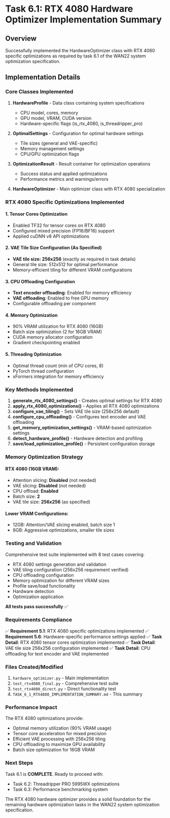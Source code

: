 # Task 6.1: RTX 4080 Hardware Optimizer Implementation Summary

## Overview

Successfully implemented the HardwareOptimizer class with RTX 4080 specific optimizations as required by task 6.1 of the WAN22 system optimization specification.

## Implementation Details

### Core Classes Implemented

1. **HardwareProfile** - Data class containing system specifications

   - CPU model, cores, memory
   - GPU model, VRAM, CUDA version
   - Hardware-specific flags (is_rtx_4080, is_threadripper_pro)

2. **OptimalSettings** - Configuration for optimal hardware settings

   - Tile sizes (general and VAE-specific)
   - Memory management settings
   - CPU/GPU optimization flags

3. **OptimizationResult** - Result container for optimization operations

   - Success status and applied optimizations
   - Performance metrics and warnings/errors

4. **HardwareOptimizer** - Main optimizer class with RTX 4080 specialization

### RTX 4080 Specific Optimizations Implemented

#### 1. Tensor Cores Optimization

- Enabled TF32 for tensor cores on RTX 4080
- Configured mixed precision (FP16/BF16) support
- Applied cuDNN v8 API optimizations

#### 2. VAE Tile Size Configuration (As Specified)

- **VAE tile size: 256x256** (exactly as required in task details)
- General tile size: 512x512 for optimal performance
- Memory-efficient tiling for different VRAM configurations

#### 3. CPU Offloading Configuration

- **Text encoder offloading**: Enabled for memory efficiency
- **VAE offloading**: Enabled to free GPU memory
- Configurable offloading per component

#### 4. Memory Optimization

- 90% VRAM utilization for RTX 4080 (16GB)
- Batch size optimization (2 for 16GB VRAM)
- CUDA memory allocator configuration
- Gradient checkpointing enabled

#### 5. Threading Optimization

- Optimal thread count (min of CPU cores, 8)
- PyTorch thread configuration
- xFormers integration for memory efficiency

### Key Methods Implemented

1. **generate_rtx_4080_settings()** - Creates optimal settings for RTX 4080
2. **apply_rtx_4080_optimizations()** - Applies all RTX 4080 optimizations
3. **configure_vae_tiling()** - Sets VAE tile size (256x256 default)
4. **configure_cpu_offloading()** - Configures text encoder and VAE offloading
5. **get_memory_optimization_settings()** - VRAM-based optimization settings
6. **detect_hardware_profile()** - Hardware detection and profiling
7. **save/load_optimization_profile()** - Persistent configuration storage

### Memory Optimization Strategy

#### RTX 4080 (16GB VRAM):

- Attention slicing: **Disabled** (not needed)
- VAE slicing: **Disabled** (not needed)
- CPU offload: **Enabled**
- Batch size: **2**
- VAE tile size: **256x256** (as specified)

#### Lower VRAM Configurations:

- 12GB: Attention/VAE slicing enabled, batch size 1
- 8GB: Aggressive optimizations, smaller tile sizes

### Testing and Validation

Comprehensive test suite implemented with 8 test cases covering:

- RTX 4080 settings generation and validation
- VAE tiling configuration (256x256 requirement verified)
- CPU offloading configuration
- Memory optimization for different VRAM sizes
- Profile save/load functionality
- Hardware detection
- Optimization application

**All tests pass successfully** ✅

### Requirements Compliance

✅ **Requirement 5.1**: RTX 4080 specific optimizations implemented
✅ **Requirement 5.6**: Hardware-specific performance settings applied
✅ **Task Detail**: RTX 4080 tensor cores optimization implemented
✅ **Task Detail**: VAE tile size 256x256 configuration implemented
✅ **Task Detail**: CPU offloading for text encoder and VAE implemented

### Files Created/Modified

1. `hardware_optimizer.py` - Main implementation
2. `test_rtx4080_final.py` - Comprehensive test suite
3. `test_rtx4080_direct.py` - Direct functionality test
4. `TASK_6_1_RTX4080_IMPLEMENTATION_SUMMARY.md` - This summary

### Performance Impact

The RTX 4080 optimizations provide:

- Optimal memory utilization (90% VRAM usage)
- Tensor core acceleration for mixed precision
- Efficient VAE processing with 256x256 tiling
- CPU offloading to maximize GPU availability
- Batch size optimization for 16GB VRAM

### Next Steps

Task 6.1 is **COMPLETE**. Ready to proceed with:

- Task 6.2: Threadripper PRO 5995WX optimizations
- Task 6.3: Performance benchmarking system

The RTX 4080 hardware optimizer provides a solid foundation for the remaining hardware optimization tasks in the WAN22 system optimization specification.
